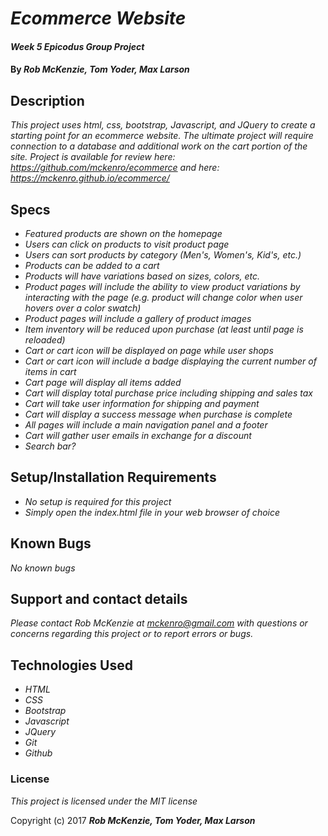 # _Ecommerce Website_

#### _Week 5 Epicodus Group Project_

#### By _**Rob McKenzie, Tom Yoder, Max Larson**_

## Description

_This project uses html, css, bootstrap, Javascript, and JQuery to create a starting point for an ecommerce website. The ultimate project will require connection to a database and additional work on the cart portion of the site. Project is available for review here: https://github.com/mckenro/ecommerce and here: https://mckenro.github.io/ecommerce/_

## Specs

* _Featured products are shown on the homepage_
* _Users can click on products to visit product page_
* _Users can sort products by category (Men's, Women's, Kid's, etc.)_
* _Products can be added to a cart_
* _Products will have variations based on sizes, colors, etc._
* _Product pages will include the ability to view product variations by interacting with the page (e.g. product will change color when user hovers over a color swatch)_
* _Product pages will include a gallery of product images_
* _Item inventory will be reduced upon purchase (at least until page is reloaded)_
* _Cart or cart icon will be displayed on page while user shops_
* _Cart or cart icon will include a badge displaying the current number of items in cart_
* _Cart page will display all items added_
* _Cart will display total purchase price including shipping and sales tax_
* _Cart will take user information for shipping and payment_
* _Cart will display a success message when purchase is complete_
* _All pages will include a main navigation panel and a footer_
* _Cart will gather user emails in exchange for a discount_
* _Search bar?_

## Setup/Installation Requirements

* _No setup is required for this project_
* _Simply open the index.html file in your web browser of choice_

## Known Bugs

_No known bugs_

## Support and contact details

_Please contact Rob McKenzie at mckenro@gmail.com with questions or concerns regarding this project or to report errors or bugs._

## Technologies Used

* _HTML_
* _CSS_
* _Bootstrap_
* _Javascript_
* _JQuery_
* _Git_
* _Github_

### License

*This project is licensed under the MIT license*

Copyright (c) 2017 **_Rob McKenzie, Tom Yoder, Max Larson_**
